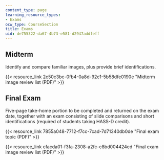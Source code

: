 ```yaml
---
content_type: page
learning_resource_types:
- Exams
ocw_type: CourseSection
title: Exams
uid: de755322-da67-4b73-e581-d2947addfeff
---
```


Midterm
-------

Identify and compare familiar images, plus provide brief identifications.

{{< resource_link 2c50c3bc-0fb4-0a8d-92c1-5b58dfe0190e "Midterm image review list (PDF)" >}}

Final Exam
----------

Five-page take-home portion to be completed and returned on the exam date, together with an exam consisting of slide comparisons and short identifications (required of students taking HASS-D credit).

{{< resource_link 7855a048-7712-f7cc-7cad-7d71340db0de "Final exam topic (PDF)" >}}

{{< resource_link cfacda01-f3fa-2308-a2fc-c8bd004424ed "Final exam image review list (PDF)" >}}
